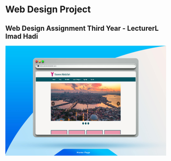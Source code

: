 # Web Design Project
## Web Design Assignment Third Year - LecturerL Imad Hadi
![alt text](https://github.com/YaseenAbdullah/rawandmusic/blob/master/webassignment-screenshots/1-min.jpg)
